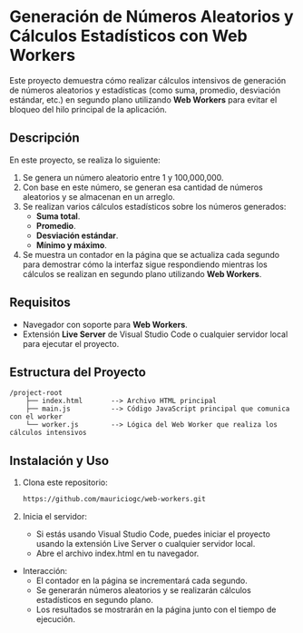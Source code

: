 # Generación de Números Aleatorios y Cálculos Estadísticos con Web Workers

Este proyecto demuestra cómo realizar cálculos intensivos de generación de números aleatorios y estadísticas (como suma, promedio, desviación estándar, etc.) en segundo plano utilizando **Web Workers** para evitar el bloqueo del hilo principal de la aplicación.

## Descripción

En este proyecto, se realiza lo siguiente:

1. Se genera un número aleatorio entre 1 y 100,000,000.
2. Con base en este número, se generan esa cantidad de números aleatorios y se almacenan en un arreglo.
3. Se realizan varios cálculos estadísticos sobre los números generados:
   - **Suma total**.
   - **Promedio**.
   - **Desviación estándar**.
   - **Mínimo y máximo**.
4. Se muestra un contador en la página que se actualiza cada segundo para demostrar cómo la interfaz sigue respondiendo mientras los cálculos se realizan en segundo plano utilizando **Web Workers**.

## Requisitos

- Navegador con soporte para **Web Workers**.
- Extensión **Live Server** de Visual Studio Code o cualquier servidor local para ejecutar el proyecto.

## Estructura del Proyecto

```plaintext
/project-root
    ├── index.html       --> Archivo HTML principal
    ├── main.js          --> Código JavaScript principal que comunica con el worker
    └── worker.js        --> Lógica del Web Worker que realiza los cálculos intensivos
```

## Instalación y Uso

1. Clona este repositorio:

   ```bash
   https://github.com/mauriciogc/web-workers.git
   ```

2. Inicia el servidor:
   - Si estás usando Visual Studio Code, puedes iniciar el proyecto usando la extensión Live Server o cualquier servidor local.
   - Abre el archivo index.html en tu navegador.

- Interacción:
  - El contador en la página se incrementará cada segundo.
  - Se generarán números aleatorios y se realizarán cálculos estadísticos en segundo plano.
  - Los resultados se mostrarán en la página junto con el tiempo de ejecución.
